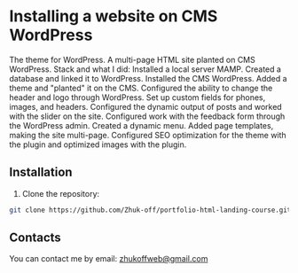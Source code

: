 # Installing a website on CMS WordPress

The theme for WordPress. A multi-page HTML site planted on CMS WordPress.
Stack and what I did: Installed a local server MAMP. Created a database and linked it to WordPress. Installed the CMS WordPress. Added a theme and "planted" it on the CMS. Configured the ability to change the header and logo through WordPress. Set up custom fields for phones, images, and headers. Configured the dynamic output of posts and worked with the slider on the site. Configured work with the feedback form through the WordPress admin. Created a dynamic menu. Added page templates, making the site multi-page. Configured SEO optimization for the theme with the plugin and optimized images with the plugin.

## Installation

1. Clone the repository:

```bash
git clone https://github.com/Zhuk-off/portfolio-html-landing-course.git
```

## Contacts

You can contact me by email: zhukoffweb@gmail.com